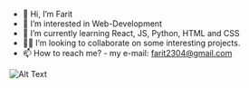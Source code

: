 - 👋 Hi, I’m Farit
- 👀 I’m interested in Web-Development
- 🌱 I’m currently learning React, JS, Python, HTML and CSS
- 🧑‍💼 I’m looking to collaborate on some interesting projects.
- 📫 How to reach me? - my e-mail: farit2304@gmail.com

![Alt Text](https://r3.mt.ru/u18/photo4538/20194055322-0/original.gif)
